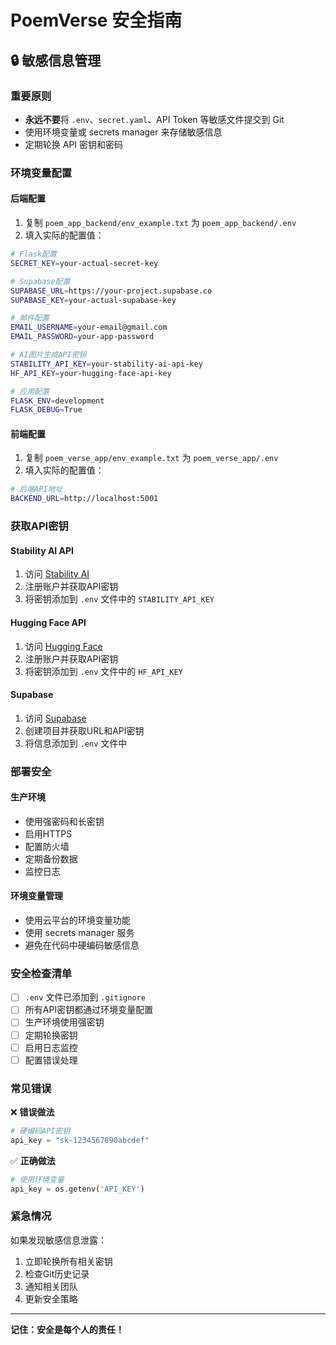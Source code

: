 # PoemVerse 安全指南

## 🔒 敏感信息管理

### 重要原则
- **永远不要**将 `.env`、`secret.yaml`、API Token 等敏感文件提交到 Git
- 使用环境变量或 secrets manager 来存储敏感信息
- 定期轮换 API 密钥和密码

### 环境变量配置

#### 后端配置
1. 复制 `poem_app_backend/env_example.txt` 为 `poem_app_backend/.env`
2. 填入实际的配置值：

```bash
# Flask配置
SECRET_KEY=your-actual-secret-key

# Supabase配置
SUPABASE_URL=https://your-project.supabase.co
SUPABASE_KEY=your-actual-supabase-key

# 邮件配置
EMAIL_USERNAME=your-email@gmail.com
EMAIL_PASSWORD=your-app-password

# AI图片生成API密钥
STABILITY_API_KEY=your-stability-ai-api-key
HF_API_KEY=your-hugging-face-api-key

# 应用配置
FLASK_ENV=development
FLASK_DEBUG=True
```

#### 前端配置
1. 复制 `poem_verse_app/env_example.txt` 为 `poem_verse_app/.env`
2. 填入实际的配置值：

```bash
# 后端API地址
BACKEND_URL=http://localhost:5001
```

### 获取API密钥

#### Stability AI API
1. 访问 [Stability AI](https://platform.stability.ai/)
2. 注册账户并获取API密钥
3. 将密钥添加到 `.env` 文件中的 `STABILITY_API_KEY`

#### Hugging Face API
1. 访问 [Hugging Face](https://huggingface.co/)
2. 注册账户并获取API密钥
3. 将密钥添加到 `.env` 文件中的 `HF_API_KEY`

#### Supabase
1. 访问 [Supabase](https://supabase.com/)
2. 创建项目并获取URL和API密钥
3. 将信息添加到 `.env` 文件中

### 部署安全

#### 生产环境
- 使用强密码和长密钥
- 启用HTTPS
- 配置防火墙
- 定期备份数据
- 监控日志

#### 环境变量管理
- 使用云平台的环境变量功能
- 使用 secrets manager 服务
- 避免在代码中硬编码敏感信息

### 安全检查清单

- [ ] `.env` 文件已添加到 `.gitignore`
- [ ] 所有API密钥都通过环境变量配置
- [ ] 生产环境使用强密钥
- [ ] 定期轮换密钥
- [ ] 启用日志监控
- [ ] 配置错误处理

### 常见错误

❌ **错误做法**
```python
# 硬编码API密钥
api_key = "sk-1234567890abcdef"
```

✅ **正确做法**
```python
# 使用环境变量
api_key = os.getenv('API_KEY')
```

### 紧急情况

如果发现敏感信息泄露：
1. 立即轮换所有相关密钥
2. 检查Git历史记录
3. 通知相关团队
4. 更新安全策略

---

**记住：安全是每个人的责任！** 